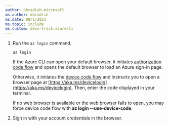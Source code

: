 ```yaml
---
author: dbradish-microsoft
ms.author: dbradish
ms.date: 08/1/2023
ms.topic: include
ms.custom: devx-track-azurecli
---
```

1. Run the `az login` command.

    ```azurecli-interactive
    az login
    ```

    If the Azure CLI can open your default browser, it initiates [authorization code flow](/azure/active-directory/develop/v2-oauth2-auth-code-flow) and opens the default browser to load an Azure sign-in page.

    Otherwise, it initiates the [device code flow](/azure/active-directory/develop/v2-oauth2-device-code) and instructs you to open a browser page at [https://aka.ms/devicelogin](https://aka.ms/devicelogin).  Then, enter the code displayed in your terminal.

    If no web browser is available or the web browser fails to open, you may force device code flow with **az login --use-device-code**.

2. Sign in with your account credentials in the browser.
